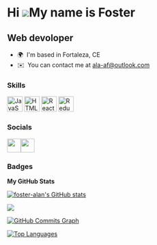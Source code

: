 Hi ![](https://user-images.githubusercontent.com/18350557/176309783-0785949b-9127-417c-8b55-ab5a4333674e.gif)My name is Foster
==============================================================================================================================

Web devoloper
-------------

* 🌍  I'm based in Fortaleza, CE
* ✉️  You can contact me at [ala-af@outlook.com](mailto:ala-af@outlook.com)

### Skills


<p align="left">
<a href="https://developer.mozilla.org/en-US/docs/Web/JavaScript" target="_blank" rel="noreferrer"><img src="https://raw.githubusercontent.com/danielcranney/readme-generator/main/public/icons/skills/javascript-colored.svg" width="36" height="36" alt="JavaScript" /></a>
<a href="https://developer.mozilla.org/en-US/docs/Glossary/HTML5" target="_blank" rel="noreferrer"><img src="https://raw.githubusercontent.com/danielcranney/readme-generator/main/public/icons/skills/html5-colored.svg" width="36" height="36" alt="HTML5" /></a>
<a href="https://reactjs.org/" target="_blank" rel="noreferrer"><img src="https://raw.githubusercontent.com/danielcranney/readme-generator/main/public/icons/skills/react-colored.svg" width="36" height="36" alt="React" /></a>
<a href="https://redux.js.org/" target="_blank" rel="noreferrer"><img src="https://raw.githubusercontent.com/danielcranney/readme-generator/main/public/icons/skills/redux-colored.svg" width="36" height="36" alt="Redux" /></a>
</p>


### Socials

<p align="left"> <a href="https://discord.com/users/Exodia#6827" target="_blank" rel="noreferrer"><img src="https://raw.githubusercontent.com/danielcranney/readme-generator/main/public/icons/socials/discord.svg" width="32" height="32" /></a><a href="https://www.linkedin.com/in/foster-" target="_blank" rel="noreferrer"><img src="https://raw.githubusercontent.com/danielcranney/readme-generator/main/public/icons/socials/linkedin.svg" width="32" height="32" /></a></p>

### Badges

<b>My GitHub Stats</b>

<a href="http://www.github.com/foster-alan"><img src="https://github-readme-stats.vercel.app/api?username=foster-alan&show_icons=true&hide=&count_private=true&title_color=f97316&text_color=f97316&icon_color=f97316&bg_color=000000&hide_border=true&show_icons=true" alt="foster-alan's GitHub stats" /></a>

<a href="http://www.github.com/foster-alan"><img src="https://github-readme-streak-stats.herokuapp.com/?user=foster-alan&stroke=f97316&background=000000&ring=f97316&fire=f97316&currStreakNum=f97316&currStreakLabel=f97316&sideNums=f97316&sideLabels=f97316&dates=f97316&hide_border=true" /></a>

<a href="http://www.github.com/foster-alan"><img src="https://activity-graph.herokuapp.com/graph?username=foster-alan&bg_color=000000&color=f97316&line=f97316&point=f97316&area_color=000000&area=true&hide_border=true&custom_title=GitHub%20Commits%20Graph" alt="GitHub Commits Graph" /></a>

<a href="https://github.com/foster-alan" align="left"><img src="https://github-readme-stats.vercel.app/api/top-langs/?username=foster-alan&langs_count=10&title_color=f97316&text_color=f97316&icon_color=f97316&bg_color=000000&hide_border=true&locale=en&custom_title=Top%20%Languages" alt="Top Languages" /></a>
